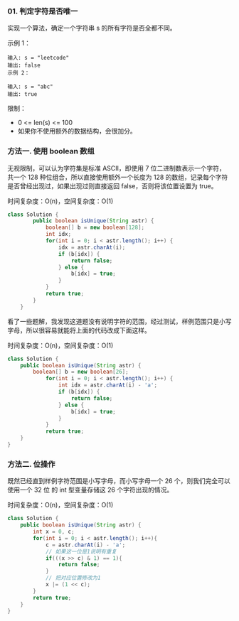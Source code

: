 ### 01. 判定字符是否唯一

实现一个算法，确定一个字符串 s 的所有字符是否全都不同。

示例 1：

```
输入: s = "leetcode"
输出: false 
示例 2：

输入: s = "abc"
输出: true
```

限制：

- 0 <= len(s) <= 100
- 如果你不使用额外的数据结构，会很加分。

### 方法一. 使用 boolean 数组

无视限制，可以认为字符集是标准 ASCII，即使用 7 位二进制数表示一个字符，共一个 128 种位组合，所以直接使用额外一个长度为 128 的数组，记录每个字符是否曾经出现过，如果出现过则直接返回 false，否则将该位置设置为 true。

时间复杂度：O(n)，空间复杂度：O(1)

```java
class Solution {
        public boolean isUnique(String astr) {
            boolean[] b = new boolean[128];
            int idx;
            for(int i = 0; i < astr.length(); i++) {
                idx = astr.charAt(i);
                if (b[idx]) {
                    return false;
                } else {
                    b[idx] = true;
                }
            }
            return true;
        }
    }
```

看了一些题解，我发现这道题没有说明字符的范围，经过测试，样例范围只是小写字母，所以很容易就能将上面的代码改成下面这样。

时间复杂度：O(n)，空间复杂度：O(1)

```java
class Solution {
    public boolean isUnique(String astr) {
        boolean[] b = new boolean[26];
            for(int i = 0; i < astr.length(); i++) {
                int idx = astr.charAt(i) - 'a';
                if (b[idx]) {
                    return false;
                } else {
                    b[idx] = true; 
                }
            }
            return true;
    }
}
```

### 方法二. 位操作

既然已经直到样例字符范围是小写字母，而小写字母一个 26 个，则我们完全可以使用一个 32 位 的 int 型变量存储这 26 个字符出现的情况。

时间复杂度：O(n)，空间复杂度：O(1)

```java
class Solution {
    public boolean isUnique(String astr) {
        int x = 0, c;
        for(int i = 0; i < astr.length(); i++){
            c = astr.charAt(i) - 'a';
            // 如果这一位是1说明有重复
            if(((x >> c) & 1) == 1){
                return false;
            }
            // 把对应位置修改为1
            x |= (1 << c);
        }
        return true;
    }
}
```



